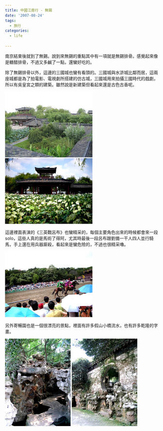 ```yaml
---
title: 中國江南行 - 無錫
date: '2007-08-24'
tags:
  - 旅行
categories:
  - life

---
```

南京結束後就到了無錫。說到來無錫的重點其中有一項就是無錫排骨。感覺起來像是糖醋排骨，不過又多鹹了一點，還蠻好吃的。  
  
除了無錫排骨以外，這邊的三國城也蠻有看頭的。三國城與水滸城比鄰而居，這兩座城都是為了拍電影、電視劇所搭建的仿古城，三國城用來拍攝三國時代的戲劇，所以有吳皇宮之類的建築。雖然說是新建築但看起來還是古色古香呢。  
  
[![](images/0.JPG)](http://picasaweb.google.com.tw/yurenju/Jiangnan/photo#5102101626217324530) [![](images/1.JPG)](http://picasaweb.google.com.tw/yurenju/Jiangnan/photo#5102101737886474290)  
  
這邊裡面表演的《三英戰呂布》也蠻精采的，每個主要角色出來的時候都會來一段 solo，這些人真的是馬術了得阿，尤其時最後一段呂布跟劉備一干人四人並行騎馬，手上還在用兵器廝殺，看起來是蠻危險的，不過也很精采嚕。  
  
[![](images/2.JPG)](http://picasaweb.google.com.tw/yurenju/Jiangnan/photo#5102102008469414082)  
  
另外寄暢園也是一個很漂亮的景點，裡面有許多假山小橋流水，也有許多乾隆的字畫。  
  
[![](images/3.JPG)](http://picasaweb.google.com.tw/yurenju/Jiangnan/photo#5102102175973138690) [![](images/4.JPG)](http://picasaweb.google.com.tw/yurenju/Jiangnan/photo#5102102571110130066)